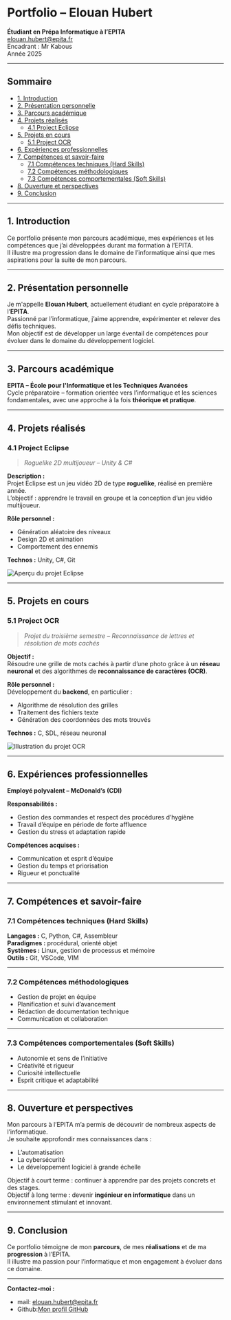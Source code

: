 # Portfolio – Elouan Hubert

**Étudiant en Prépa Informatique à l’EPITA**  
elouan.hubert@epita.fr  
Encadrant : Mr Kabous  
Année 2025  

---

##  Sommaire
- [1. Introduction](#1-introduction)
- [2. Présentation personnelle](#2-présentation-personnelle)
- [3. Parcours académique](#3-parcours-académique)
- [4. Projets réalisés](#4-projets-réalisés)
  - [4.1 Project Eclipse](#41-project-eclipse)
- [5. Projets en cours](#5-projets-en-cours)
  - [5.1 Project OCR](#51-project-ocr)
- [6. Expériences professionnelles](#6-expériences-professionnelles)
- [7. Compétences et savoir-faire](#7-compétences-et-savoir-faire)
  - [7.1 Compétences techniques (Hard Skills)](#71-compétences-techniques-hard-skills)
  - [7.2 Compétences méthodologiques](#72-compétences-méthodologiques)
  - [7.3 Compétences comportementales (Soft Skills)](#73-compétences-comportementales-soft-skills)
- [8. Ouverture et perspectives](#8-ouverture-et-perspectives)
- [9. Conclusion](#9-conclusion)

---

## 1. Introduction
Ce portfolio présente mon parcours académique, mes expériences et les compétences que j’ai développées durant ma formation à l’EPITA.  
Il illustre ma progression dans le domaine de l’informatique ainsi que mes aspirations pour la suite de mon parcours.

---

## 2. Présentation personnelle
Je m'appelle **Elouan Hubert**, actuellement étudiant en cycle préparatoire à l’**EPITA**.  
Passionné par l’informatique, j’aime apprendre, expérimenter et relever des défis techniques.  
Mon objectif est de développer un large éventail de compétences pour évoluer dans le domaine du développement logiciel.

---

## 3. Parcours académique
**EPITA – École pour l'Informatique et les Techniques Avancées**  
Cycle préparatoire – formation orientée vers l’informatique et les sciences fondamentales, avec une approche à la fois **théorique et pratique**.

---

## 4. Projets réalisés

### 4.1 Project Eclipse
> _Roguelike 2D multijoueur – Unity & C#_

**Description :**  
Projet Eclipse est un jeu vidéo 2D de type **roguelike**, réalisé en première année.  
L’objectif : apprendre le travail en groupe et la conception d’un jeu vidéo multijoueur.

**Rôle personnel :**  
- Génération aléatoire des niveaux  
- Design 2D et animation  
- Comportement des ennemis  

**Technos :** Unity, C#, Git  

![Aperçu du projet Eclipse](https://via.placeholder.com/600x300?text=Project+Eclipse)

---

## 5. Projets en cours

### 5.1 Project OCR
> _Projet du troisième semestre – Reconnaissance de lettres et résolution de mots cachés_

**Objectif :**  
Résoudre une grille de mots cachés à partir d’une photo grâce à un **réseau neuronal** et des algorithmes de **reconnaissance de caractères (OCR)**.

**Rôle personnel :**  
Développement du **backend**, en particulier :  
- Algorithme de résolution des grilles  
- Traitement des fichiers texte  
- Génération des coordonnées des mots trouvés  

**Technos :** C, SDL, réseau neuronal  

![Illustration du projet OCR](https://via.placeholder.com/600x300?text=Project+OCR)

---

## 6. Expériences professionnelles
**Employé polyvalent – McDonald’s (CDI)**  

**Responsabilités :**
- Gestion des commandes et respect des procédures d’hygiène  
- Travail d’équipe en période de forte affluence  
- Gestion du stress et adaptation rapide  

**Compétences acquises :**
- Communication et esprit d’équipe  
- Gestion du temps et priorisation  
- Rigueur et ponctualité  

---

## 7. Compétences et savoir-faire

### 7.1 Compétences techniques (Hard Skills)
**Langages :** C, Python, C#, Assembleur  
**Paradigmes :** procédural, orienté objet  
**Systèmes :** Linux, gestion de processus et mémoire  
**Outils :** Git, VSCode, VIM  

---

### 7.2 Compétences méthodologiques
- Gestion de projet en équipe  
- Planification et suivi d’avancement  
- Rédaction de documentation technique  
- Communication et collaboration  

---

### 7.3 Compétences comportementales (Soft Skills)
- Autonomie et sens de l’initiative  
- Créativité et rigueur  
- Curiosité intellectuelle  
- Esprit critique et adaptabilité  

---

## 8. Ouverture et perspectives
Mon parcours à l’EPITA m’a permis de découvrir de nombreux aspects de l’informatique.  
Je souhaite approfondir mes connaissances dans :
- L’automatisation  
- La cybersécurité  
- Le développement logiciel à grande échelle  

Objectif à court terme : continuer à apprendre par des projets concrets et des stages.  
Objectif à long terme : devenir **ingénieur en informatique** dans un environnement stimulant et innovant.

---

## 9. Conclusion
Ce portfolio témoigne de mon **parcours**, de mes **réalisations** et de ma **progression** à l’EPITA.  
Il illustre ma passion pour l’informatique et mon engagement à évoluer dans ce domaine.

---

**Contactez-moi :**
- mail: [elouan.hubert@epita.fr](mailto:elouan.hubert@epita.fr)
- Github:[Mon profil GitHub](https://github.com/Elouan82)

<!--
**Elouan82/Elouan82** is a ✨ _special_ ✨ repository because its `README.md` (this file) appears on your GitHub profile.

Here are some ideas to get you started:

- 🔭 I’m currently working on ...
- 🌱 I’m currently learning ...
- 👯 I’m looking to collaborate on ...
- 🤔 I’m looking for help with ...
- 💬 Ask me about ...
- 📫 How to reach me: ...
- 😄 Pronouns: ...
- ⚡ Fun fact: ...
-->
